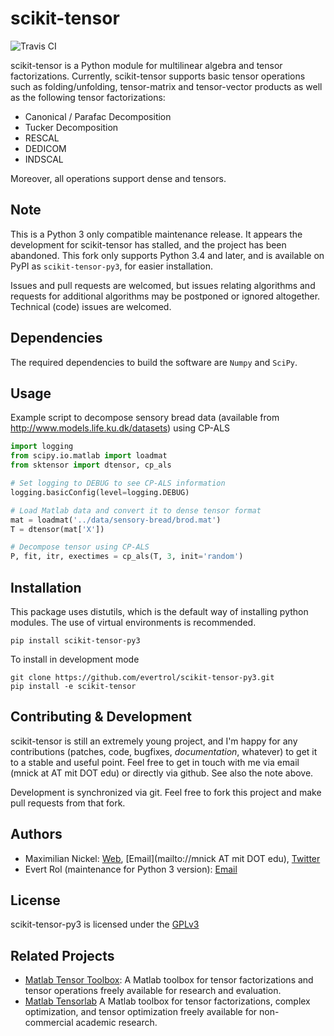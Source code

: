 # scikit-tensor
![Travis CI](https://travis-ci.org/evertrol/scikit-tensor-py3.svg?branch=master)

scikit-tensor is a Python module for multilinear algebra and tensor
factorizations. Currently, scikit-tensor supports basic tensor operations
such as folding/unfolding, tensor-matrix and tensor-vector products as
well as the following tensor factorizations:

* Canonical / Parafac Decomposition
* Tucker Decomposition
* RESCAL
* DEDICOM
* INDSCAL

Moreover, all operations support dense and tensors.

## Note

This is a Python 3 only compatible maintenance release. It appears the
development for scikit-tensor has stalled, and the project has been
abandoned. This fork only supports Python 3.4 and later, and is
available on PyPI as `scikit-tensor-py3`, for easier installation.

Issues and pull requests are welcomed, but issues relating algorithms and requests for additional algorithms may be postponed or ignored altogether. Technical (code) issues are welcomed.

## Dependencies
The required dependencies to build the software are `Numpy` and `SciPy`.

## Usage
Example script to decompose sensory bread data (available from http://www.models.life.ku.dk/datasets) using CP-ALS

```python
import logging
from scipy.io.matlab import loadmat
from sktensor import dtensor, cp_als

# Set logging to DEBUG to see CP-ALS information
logging.basicConfig(level=logging.DEBUG)

# Load Matlab data and convert it to dense tensor format
mat = loadmat('../data/sensory-bread/brod.mat')
T = dtensor(mat['X'])

# Decompose tensor using CP-ALS
P, fit, itr, exectimes = cp_als(T, 3, init='random')
```

## Installation

This package uses distutils, which is the default way of installing python modules. The use of virtual environments is recommended.

    pip install scikit-tensor-py3

To install in development mode

    git clone https://github.com/evertrol/scikit-tensor-py3.git
    pip install -e scikit-tensor

## Contributing & Development

scikit-tensor is still an extremely young project, and I'm happy for any contributions (patches, code, bugfixes, *documentation*, whatever) to get it to a stable and useful point. Feel free to get in touch with me via email (mnick at AT mit DOT edu) or directly via github. See also the note above.

Development is synchronized via git. Feel free to fork this project and make pull requests from that fork.

## Authors

- Maximilian Nickel: [Web](http://web.mit.edu/~mnick/www), [Email](mailto://mnick AT mit DOT edu), [Twitter](http://twitter.com/mnick)
- Evert Rol (maintenance for Python 3 version): [Email](mailto:evert.rol@gmail.com)

## License

scikit-tensor-py3 is licensed under the [GPLv3](http://www.gnu.org/licenses/gpl-3.0.txt)

## Related Projects

* [Matlab Tensor Toolbox](http://www.sandia.gov/~tgkolda/TensorToolbox/index-2.5.html):
  A Matlab toolbox for tensor factorizations and tensor operations freely available for research and evaluation.
* [Matlab Tensorlab](http://www.tensorlab.net/)
  A Matlab toolbox for tensor factorizations, complex optimization, and tensor optimization freely available for
  non-commercial academic research.

